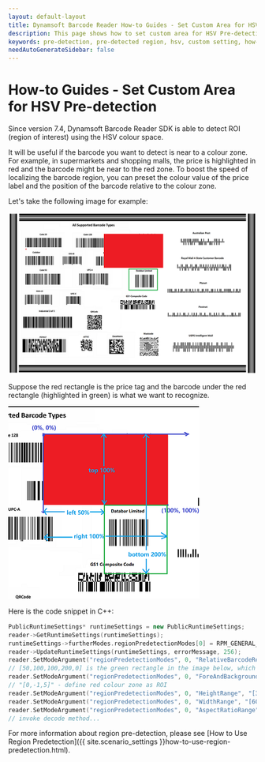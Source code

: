 ```yaml
---
layout: default-layout
title: Dynamsoft Barcode Reader How-to Guides - Set Custom Area for HSV Pre-detection 
description: This page shows how to set custom area for HSV Pre-detection.
keywords: pre-detection, pre-detected region, hsv, custom setting, how-to guides
needAutoGenerateSidebar: false
---
```



# How-to Guides - Set Custom Area for HSV Pre-detection 

Since version 7.4, Dynamsoft Barcode Reader SDK is able to detect ROI (region of interest) using the HSV colour space.    

It will be useful if the barcode you want to detect is near to a colour zone. For example, in supermarkets and shopping malls, the price is highlighted in red and the barcode might be near to the red zone. To boost the speed of localizing the barcode region, you can preset the colour value of the price label and the position of the barcode relative to the colour zone.    

Let's take the following image for example:     

![HSV Color Image][1]    

Suppose the red rectangle is the price tag and the barcode under the red rectangle (highlighted in green) is what we want to recognize.     


![Pre-detect Region Image][2]   

Here is the code snippet in C++:   


```cpp
PublicRuntimeSettings* runtimeSettings = new PublicRuntimeSettings;
reader->GetRuntimeSettings(runtimeSettings);
runtimeSettings->furtherModes.regionPredetectionModes[0] = RPM_GENERAL_HSV_CONTRAST;
reader->UpdateRuntimeSettings(runtimeSettings, errorMessage, 256);
reader.SetModeArgument("regionPredetectionModes", 0, "RelativeBarcodeRegions", "[50,100,100,200,0]", errorMessage, 256); 
// [50,100,100,200,0] is the green rectangle in the image below, which is the searching area for the barcode (relative to the colour zone). 
reader.SetModeArgument("regionPredetectionModes", 0, "ForeAndBackgroundColours", "[0,-1,5]", errorMessage, 256); 
// "[0,-1,5]" - define red colour zone as ROI
reader.SetModeArgument("regionPredetectionModes", 0, "HeightRange", "[300,400]", errorMessage, 256);
reader.SetModeArgument("regionPredetectionModes", 0, "WidthRange", "[600,700]", errorMessage, 256);
reader.SetModeArgument("regionPredetectionModes", 0, "AspectRatioRange", "[0.1,1]", errorMessage, 256);
// invoke decode method...
```  


For more information about region pre-detection, please see [How to Use Region Predetection]({{ site.scenario_settings }}how-to-use-region-predetection.html).    



[1]: assets/set-custom-area-for-hsv-pre-detection/hsv-predetection-sample.png

[2]: assets/set-custom-area-for-hsv-pre-detection/hsv-predetection-explanation.png



